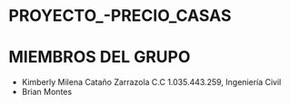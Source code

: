 # PROYECTO_-PRECIO_CASAS
# MIEMBROS DEL GRUPO
 - Kimberly Milena Cataño Zarrazola C.C 1.035.443.259, Ingeniería Civil
 - Brian Montes
